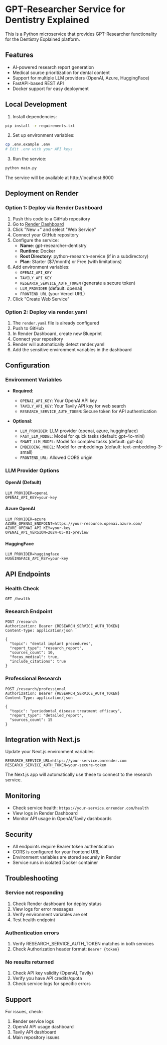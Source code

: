 # GPT-Researcher Service for Dentistry Explained

This is a Python microservice that provides GPT-Researcher functionality for the Dentistry Explained platform.

## Features

- AI-powered research report generation
- Medical source prioritization for dental content
- Support for multiple LLM providers (OpenAI, Azure, HuggingFace)
- FastAPI-based REST API
- Docker support for easy deployment

## Local Development

1. Install dependencies:
```bash
pip install -r requirements.txt
```

2. Set up environment variables:
```bash
cp .env.example .env
# Edit .env with your API keys
```

3. Run the service:
```bash
python main.py
```

The service will be available at http://localhost:8000

## Deployment on Render

### Option 1: Deploy via Render Dashboard

1. Push this code to a GitHub repository
2. Go to [Render Dashboard](https://dashboard.render.com)
3. Click "New +" and select "Web Service"
4. Connect your GitHub repository
5. Configure the service:
   - **Name**: gpt-researcher-dentistry
   - **Runtime**: Docker
   - **Root Directory**: python-research-service (if in a subdirectory)
   - **Plan**: Starter ($7/month) or Free (with limitations)
6. Add environment variables:
   - `OPENAI_API_KEY`
   - `TAVILY_API_KEY`
   - `RESEARCH_SERVICE_AUTH_TOKEN` (generate a secure token)
   - `LLM_PROVIDER` (default: openai)
   - `FRONTEND_URL` (your Vercel URL)
7. Click "Create Web Service"

### Option 2: Deploy via render.yaml

1. The `render.yaml` file is already configured
2. Push to GitHub
3. In Render Dashboard, create new Blueprint
4. Connect your repository
5. Render will automatically detect render.yaml
6. Add the sensitive environment variables in the dashboard

## Configuration

### Environment Variables

- **Required**:
  - `OPENAI_API_KEY`: Your OpenAI API key
  - `TAVILY_API_KEY`: Your Tavily API key for web search
  - `RESEARCH_SERVICE_AUTH_TOKEN`: Secure token for API authentication

- **Optional**:
  - `LLM_PROVIDER`: LLM provider (openai, azure, huggingface)
  - `FAST_LLM_MODEL`: Model for quick tasks (default: gpt-4o-mini)
  - `SMART_LLM_MODEL`: Model for complex tasks (default: gpt-4o)
  - `EMBEDDING_MODEL`: Model for embeddings (default: text-embedding-3-small)
  - `FRONTEND_URL`: Allowed CORS origin

### LLM Provider Options

#### OpenAI (Default)
```env
LLM_PROVIDER=openai
OPENAI_API_KEY=your-key
```

#### Azure OpenAI
```env
LLM_PROVIDER=azure
AZURE_OPENAI_ENDPOINT=https://your-resource.openai.azure.com/
AZURE_OPENAI_API_KEY=your-key
OPENAI_API_VERSION=2024-05-01-preview
```

#### HuggingFace
```env
LLM_PROVIDER=huggingface
HUGGINGFACE_API_KEY=your-key
```

## API Endpoints

### Health Check
```
GET /health
```

### Research Endpoint
```
POST /research
Authorization: Bearer {RESEARCH_SERVICE_AUTH_TOKEN}
Content-Type: application/json

{
  "topic": "dental implant procedures",
  "report_type": "research_report",
  "sources_count": 10,
  "focus_medical": true,
  "include_citations": true
}
```

### Professional Research
```
POST /research/professional
Authorization: Bearer {RESEARCH_SERVICE_AUTH_TOKEN}
Content-Type: application/json

{
  "topic": "periodontal disease treatment efficacy",
  "report_type": "detailed_report",
  "sources_count": 15
}
```

## Integration with Next.js

Update your Next.js environment variables:

```env
RESEARCH_SERVICE_URL=https://your-service.onrender.com
RESEARCH_SERVICE_AUTH_TOKEN=your-secure-token
```

The Next.js app will automatically use these to connect to the research service.

## Monitoring

- Check service health: `https://your-service.onrender.com/health`
- View logs in Render Dashboard
- Monitor API usage in OpenAI/Tavily dashboards

## Security

- All endpoints require Bearer token authentication
- CORS is configured for your frontend URL
- Environment variables are stored securely in Render
- Service runs in isolated Docker container

## Troubleshooting

### Service not responding
1. Check Render dashboard for deploy status
2. View logs for error messages
3. Verify environment variables are set
4. Test health endpoint

### Authentication errors
1. Verify RESEARCH_SERVICE_AUTH_TOKEN matches in both services
2. Check Authorization header format: `Bearer {token}`

### No results returned
1. Check API key validity (OpenAI, Tavily)
2. Verify you have API credits/quota
3. Check service logs for specific errors

## Support

For issues, check:
1. Render service logs
2. OpenAI API usage dashboard
3. Tavily API dashboard
4. Main repository issues